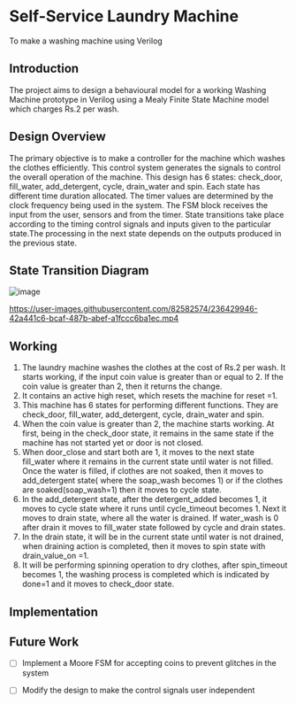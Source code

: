 # Self-Service Laundry Machine
To make a washing machine using Verilog


## Introduction 
The project aims to design a behavioural model for a working Washing Machine prototype in Verilog using a Mealy 
Finite State Machine  model which charges Rs.2 per wash. 


## Design Overview

The primary objective is to make a controller for the machine which washes the clothes efficiently. This control system generates the signals to control the overall operation of the machine.
This design has 6 states: check_door, fill_water, add_detergent, cycle, drain_water and spin. Each state has different time duration allocated. The timer values are determined by the clock frequency being used in the system. The FSM block receives the input from the user, sensors and from 
the timer.
State transitions take place according to the timing control signals and inputs given to the particular state.The processing in the next state depends on the outputs produced in the previous state.




## State Transition Diagram
![image](https://user-images.githubusercontent.com/82582574/236429137-54a97e09-fb81-4efe-807e-6016c63b1276.png)


https://user-images.githubusercontent.com/82582574/236429946-42a441c6-bcaf-487b-abef-a1fccc6ba1ec.mp4


## Working 

1. The laundry machine washes the clothes at the cost of Rs.2 per wash. It starts working, if the input coin value is greater than or equal to 2. If the coin value is greater than 2, then it returns the change.
2. It contains an active high reset, which resets the machine for reset =1.
3. This machine has 6 states for performing different functions. They are check_door, fill_water, add_detergent, cycle, drain_water and spin.
4.  When the coin value is greater than 2, the machine starts working. At first, being in the check_door state, it remains in the same state if the machine has not started yet or door is not closed.
5. When door_close and start both are 1, it moves to the next state fill_water where it remains in the current state until water is not filled. Once the water is filled, if clothes are not soaked, then it moves to add_detergent state( where the soap_wash becomes 1) or if the clothes are soaked(soap_wash=1) then it moves to cycle state.
6. In the add_detergent state, after the detergent_added becomes 1, it moves to cycle state where it runs until cycle_timeout becomes 1. Next it moves to drain state, where all the water is drained. If water_wash is 0 after drain it moves to fill_water state followed by cycle and drain states.
7. In the drain state, it will be in the current state until water is not drained, when draining action is completed, then it moves to spin state with drain_value_on =1.
8. It will be performing spinning operation to dry clothes, after spin_timeout becomes 1, the washing process is completed which is indicated by done=1 and it moves to check_door state.

## Implementation




## Future Work
- [ ] Implement a Moore FSM for accepting coins to prevent glitches in the system
- [ ] Modify the design to make the control signals user independent





